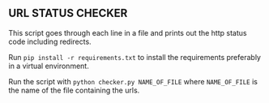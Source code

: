 ## URL STATUS CHECKER

This script goes through each line in a file and prints out the http status code including redirects.

Run `pip install -r requirements.txt` to install the requirements preferably in a virtual environment.

Run the script with `python checker.py NAME_OF_FILE` where `NAME_OF_FILE` is the name of the file containing the urls.
